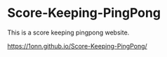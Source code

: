 # Score-Keeping-PingPong
This is a score keeping pingpong website.

https://1onn.github.io/Score-Keeping-PingPong/
